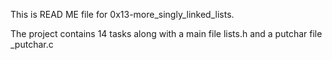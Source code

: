 This is  READ ME file for 0x13-more_singly_linked_lists.

The project contains 14 tasks along with a main file lists.h and a putchar file _putchar.c
